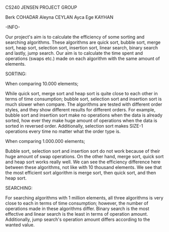 CS240 JENSEN PROJECT GROUP

Berk COHADAR
Aleyna CEYLAN
Ayca Ege KAYHAN


-INFO-

Our project's aim is to calculate the efficiency of some sorting and searching algorithms. 
These algorithms are quick sort, bubble sort, merge sort, heap sort, selection sort, insertion 
sort, linear search, binary search and lastly, jump search. Our aim is to calculate the time 
spent and operations (swaps etc.) made on each algorithm with the same amount of elements. 

SORTING:

When comparing 10.000 elements;

While quick sort, merge sort and heap sort is quite close to each other in terms of time consumption; 
bubble sort, selection sort and insertion sort is much slower when compare. The algorithms are tested 
with different order styles, and they show different results for different orders. For example, 
bubble sort and insertion sort make no operations when the data is already sorted, how ever they 
make huge amount of operations when the data is sorted in reversed order. Additionally, selection 
sort makes SIZE-1 operations every time no matter what the order type is. 



When comparing 1.000.000 elements;

Bubble sort, selection sort and insertion sort do not work because of their huge amount of swap 
operations. On the other hand, merge sort, quick sort and heap sort works really well. We can see 
the efficiency difference here between these algorithms, not like with 10 thousand elements. 
We see that the most efficient sort algorithm is merge sort, then quick sort, and then heap sort.

SEARCHING:

For searching algorithms with 1 million elements, all three algorithms is very close to each in terms of time consumption; 
however, the number of operations made in these algorithms differ. Binary search is the most effective 
and linear search is the least in terms of operation amount. Additionally, jump search's operation 
amount differs according to the wanted value. 
